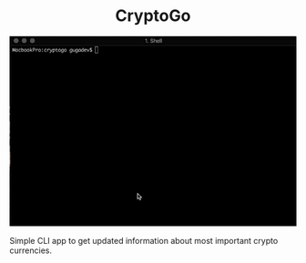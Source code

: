 <h1 align="center">CryptoGo</h1>

<p align="center">
  <img src="demo.gif" />
</p>

Simple CLI app to get updated information about most important crypto currencies.
